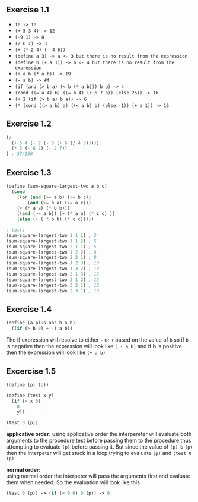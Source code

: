 ## Exercise 1.1

* `10 -> 10`
* `(+ 5 3 4) -> 12`
* `(-9 1) -> 8`
* `(/ 6 2) -> 3`
* `(+ (* 2 4) (- 4 6))`
* `(define a 3) -> a <- 3 but there is no result from the expression`
* `(define b (+ a 1)) -> b <- 4 but there is no result from the expression`
* `(+ a b (* a b)) -> 19`
* `(= a b) -> #f`
* `(if (and (> b a) (< b (* a b))) b a) -> 4`
* `(cond ((= a 4) 6) ((= b 4) (+ 6 7 a)) (else 25)) -> 16`
* `(+ 2 (if (> b a) b a)) -> 6`
* `(* (cond ((> a b) a) ((< a b) b) (else -1)) (+ a 1)) -> 16`

## Exercise 1.2

```scheme
(/ 
  (+ 5 4 (- 2 (- 3 (+ 6 (/ 4 5))))) 
  (* 3 (- 6 2) (- 2 7))
) ;-37/150
```

## Exercise 1.3

```scheme
(define (sum-square-largest-two a b c)
  (cond
    ((or (and (>= a b) (>= b c))
        (and (>= b a) (>= a c)))
    (+ (* a a) (* b b)))
    ((and (>= a b)) (+ (* a a) (* c c) ))
    (else (+ ( * b b) (* c c)))))

; tests
(sum-square-largest-two 1 1 1) ; 2
(sum-square-largest-two 1 1 2) ; 5
(sum-square-largest-two 2 1 1) ; 5
(sum-square-largest-two 1 2 2) ; 8
(sum-square-largest-two 2 2 1) ; 8
(sum-square-largest-two 1 2 3) ; 13
(sum-square-largest-two 1 3 2) ; 13
(sum-square-largest-two 2 1 3) ; 13
(sum-square-largest-two 3 1 2) ; 13
(sum-square-largest-two 3 2 1) ; 13
(sum-square-largest-two 2 3 1) ; 13
```

## Exercise 1.4

```scheme
(define (a-plus-abs-b a b)
  ((if (> b 0) + -) a b))
```

The if expression will resolve to either `-` or `+` based on the value of `b` so if `b` is negative then the expression will look like `( - a b)` and if b is positive then the expression will look like `(+ a b)`

## Excercise 1.5

```scheme
(define (p) (p))

(define (test x y)
  (if (= x 0) 
    0
    y))

(test 0 (p))
```

**applicative order:** using applicative order the interpereter will evaluate both arguments to the procedure test before passing them to the procedure thus attempting to evaluate `(p)` before passing it. But since the value of `(p)` is `(p)` then the interpeter will get stuck in a loop trying to evaluate `(p)` and `(test 0 (p)`

**normal order:**  
using normal order the interpeter will pass the arguments first and evaluate them when needed. So the evaluation will look like this

```scheme
(test 0 (p)) -> (if (= 0 0) 0 (p)) -> 0
```



